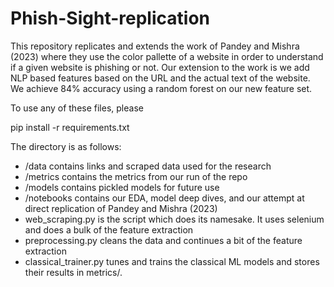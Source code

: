 # Phish-Sight-replication

This repository replicates and extends the work of Pandey and Mishra (2023) where they use the color pallette of a website in order to understand if a given website is phishing or not. Our extension to the work is we add NLP based features based on the URL and the actual text of the website. We achieve 84% accuracy using a random forest on our new feature set.

To use any of these files, please

pip install -r requirements.txt

The directory is as follows:
- /data contains links and scraped data used for the research
- /metrics contains the metrics from our run of the repo
- /models contains pickled models for future use
- /notebooks contains our EDA, model deep dives, and our attempt at direct replication of Pandey and Mishra (2023)
- web_scraping.py is the script which does its namesake. It uses selenium and does a bulk of the feature extraction
- preprocessing.py cleans the data and continues a bit of the feature extraction
- classical_trainer.py tunes and trains the classical ML models and stores their results in metrics/.
